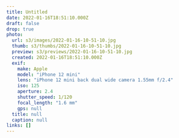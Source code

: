 ```yaml
---
title: Untitled
date: 2022-01-16T18:51:10.000Z
draft: false
drop: true
photo:
  url: s3/images/2022-01-16-10-51-10.jpg
  thumb: s3/thumbs/2022-01-16-10-51-10.jpg
  preview: s3/previews/2022-01-16-10-51-10.jpg
  created: 2022-01-16T18:51:10.000Z
  exif:
    make: Apple
    model: "iPhone 12 mini"
    lens: "iPhone 12 mini back dual wide camera 1.55mm f/2.4"
    iso: 125
    aperture: 2.4
    shutter_speed: 1/120
    focal_length: "1.6 mm"
    gps: null
  title: null
  caption: null
links: []
---
```

